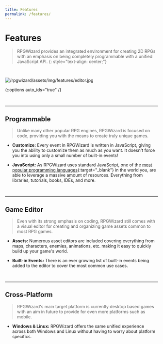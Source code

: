 ```yaml
---
title: Features
permalink: /features/
---
```

# Features

> RPGWizard provides an integrated environment for creating 2D RPGs with an emphasis on being completely programmable with a unified JavaScript API.
{: style="text-align: center;"}

<br>

![/rpgwizard/assets/img/features/editor.jpg](/rpgwizard/assets/img/features/editor.jpg)

{::options auto_ids="true" /}

<br>

---

## Programmable
> Unlike many other popular RPG engines, RPGWizard is focused on code, providing
> you with the means to create truly unique games.

* **Customize:** Every event in RPGWizard is written in JavaScript, giving you the
ability to customize them as much as you want. It doesn't force you into using
only a small number of built-in events!

* **JavaScript:** As RPGWizard uses standard JavaScript, one of the
[most popular programming languages](https://insights.stackoverflow.com/survey/2019#technology){:target="_blank"}
in the world you, are able to leverage a massive amount of resources. Everything
from libraries, tutorials, books, IDEs, and more.

<br>

---

## Game Editor
> Even with its strong emphasis on coding, RPGWizard still comes with a visual
> editor for creating and organizing game assets common to most RPG games.

* **Assets:** Numerous asset editors are included covering everything from maps,
characters, enemies, animations, etc. making it easy to quickly build up your
game's world.

* **Built-in Events:** There is an ever growing list of built-in events being
added to the editor to cover the most common use cases.

<br>

---

## Cross-Platform
> RPGWizard's main target platform is currently desktop based games with an aim
> in future to provide for even more platforms such as mobile.

* **Windows & Linux:** RPGWizard offers the same unified experience across both
Windows and Linux without having to worry about platform specifics.
